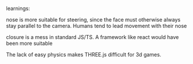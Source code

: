 


learnings:

nose is more suitable for steering, since the face must otherwise always stay parallel to the camera.
Humans tend to lead movement with their nose



closure is a mess in standard JS/TS. A framework like react would have been more suitable


The lack of easy physics makes THREE.js difficult for 3d games.